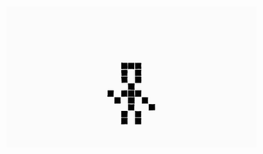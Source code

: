 
<p align="center">
  <img src="https://github.com/violet360/violet360/blob/main/hello.gif" alt="animated" />
</p>
